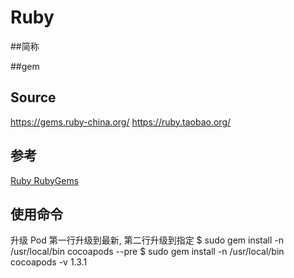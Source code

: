 # Ruby


##简称

##gem

## Source

https://gems.ruby-china.org/
https://ruby.taobao.org/

## 参考

[Ruby RubyGems](http://www.runoob.com/ruby/ruby-rubygems.html)


## 使用命令

升级 Pod  第一行升级到最新, 第二行升级到指定
$ sudo gem install -n /usr/local/bin cocoapods --pre 
$ sudo gem install -n /usr/local/bin cocoapods -v 1.3.1 







